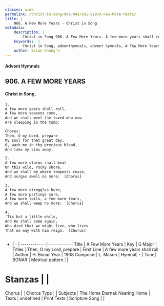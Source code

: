 ```yaml
---
classes: wide
permalink: /christ-in-song/901-949/901-910/A-Few-More-Years/
title: |
    906. A Few More Years - Christ in Song
metadata:
    description: |
        Christ in Song 906. A Few More Years. A few more years shall roll, A few more seasons come, And we shall meet the loved who now Are sleeping in the tomb: Chorus: Then, O my Lord, prepare My soul for that great day; O, wash me in thy precious blood, And take my sins away.
    keywords:  |
        Christ in Song, adventhymnals, advent hymnals, A Few More Years, A few more years shall roll. Then, O my Lord, prepare
    author: Brian Onang'o
---
```


#### Advent Hymnals
## 906. A FEW MORE YEARS
####  Christ in Song,

```txt
1.
A few more years shall roll,
A few more seasons come,
And we shall meet the loved who now
Are sleeping in the tomb:

Chorus:
Then, O my Lord, prepare
My soul for that great day;
O, wash me in thy precious blood,
And take my sins away.

2.
A few more storms shall beat
On this wild, rocky shore,
And we shall be where tempests cease,
And surges swell no more:  [Chorus]

3.
A few more struggles here,
A few more partings sore,
A few more toils, a few more tears,
And we shall weep no more:  [Chorus]

4.
'Tis but a little while,
And He shall come again,
Who died that we might live, who lives
That we may with him reign:  [Chorus]



```

- |   -  |
-------------|------------|
Title | A Few More Years |
Key | G Major |
Titles | Then, O my Lord, prepare |
First Line | A few more years shall roll |
Author | H. Bonar
Year | 1908
Composer| L. Mason |
Hymnal|  - |
Tune| BONAR |
Metrical pattern | |
# Stanzas |  |
Chorus |  |
Chorus Type |  |
Subjects | The Home Eternal: Nearing Home |
Texts | undefined |
Print Texts | 
Scripture Song |  |
    
